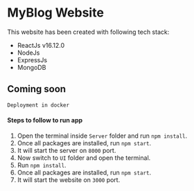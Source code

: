 # MyBlog Website #
This website has been created with following tech stack:
* ReactJs v16.12.0
* NodeJs
* ExpressJs
* MongoDB

## Coming soon ##
	Deployment in docker

#### Steps to follow to run app ####
1. Open the terminal inside `Server` folder and run `npm install`.
2. Once all packages are installed, run `npm start`.
3. It will start the server on `8000` port.
4. Now switch to `UI` folder and open the terminal.
5. Run `npm install`.
6. Once all packages are installed, run `npm start`.
7. It will start the website on `3000` port.
